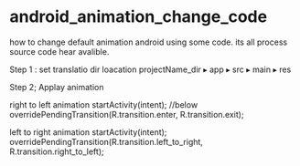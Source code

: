 # android_animation_change_code
how to change default animation android using some code. its all process source code hear avalible.


Step 1 :
 set translatio dir loacation
 ⁨projectName_dir ▸ ⁨app⁩ ▸ ⁨src⁩ ▸ ⁨main⁩ ▸ ⁨res⁩
 
Step 2;
  Applay animation 
  
  right to left animation
  startActivity(intent); //below
  overridePendingTransition(R.transition.enter, R.transition.exit);
  
  left to right animation
  startActivity(intent);
  overridePendingTransition(R.transition.left_to_right, R.transition.right_to_left);
